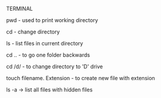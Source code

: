 TERMINAL



pwd - used to print working directory



cd - change directory



ls - list files in current directory



cd .. - to go one folder backwards



cd /d/ - to change directory to 'D' drive



touch filename. Extension - to create new file with extension



ls -a -> list all files with hidden files 

